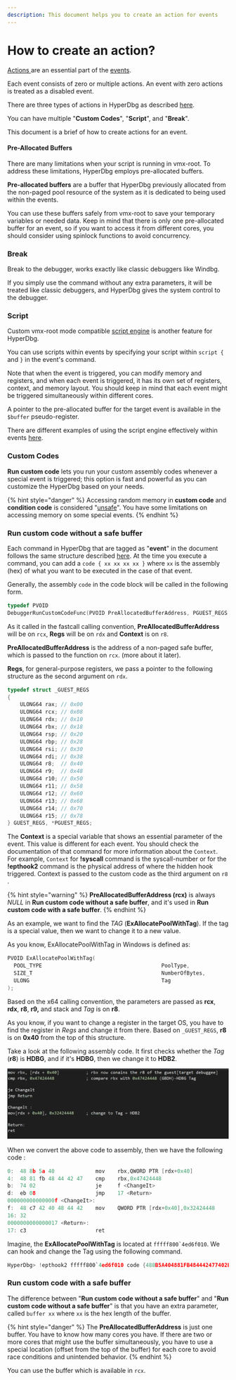 ```yaml
---
description: This document helps you to create an action for events
---
```


# How to create an action?

[Actions ](https://docs.hyperdbg.org/design/debugger-internals/actions)are an essential part of the [events](https://docs.hyperdbg.org/design/debugger-internals/events).

Each event consists of zero or multiple actions. An event with zero actions is treated as a disabled event.

There are three types of actions in HyperDbg as described [here](https://docs.hyperdbg.org/using-hyperdbg/prerequisites).

You can have multiple "**Custom Codes**", "**Script**", and "**Break**".

This document is a brief of how to create actions for an event.

#### Pre-Allocated Buffers

There are many limitations when your script is running in vmx-root. To address these limitations, HyperDbg employs pre-allocated buffers.

**Pre-allocated buffers** are a buffer that HyperDbg previously allocated from the non-paged pool resource of the system as it is dedicated to being used within the events.&#x20;

You can use these buffers safely from vmx-root to save your temporary variables or needed data. Keep in mind that there is only one pre-allocated buffer for an event, so if you want to access it from different cores, you should consider using spinlock functions to avoid concurrency.

### Break

Break to the debugger, works exactly like classic debuggers like Windbg.

If you simply use the command without any extra parameters, it will be treated like classic debuggers, and HyperDbg gives the system control to the debugger.

### Script

Custom vmx-root mode compatible [script engine](https://docs.hyperdbg.org/commands/scripting-language) is another feature for HyperDbg.

You can use scripts within events by specifying your script within `script {` and `}` in the event's command.

Note that when the event is triggered, you can modify memory and registers, and when each event is triggered, it has its own set of registers, context, and memory layout. You should keep in mind that each event might be triggered simultaneously within different cores.

A pointer to the pre-allocated buffer for the target event is available in the `$buffer` pseudo-register.

There are different examples of using the script engine effectively within events [here](https://docs.hyperdbg.org/commands/scripting-language/examples).

### Custom Codes

**Run custom code** lets you run your custom assembly codes whenever a special event is triggered; this option is fast and powerful as you can customize the HyperDbg based on your needs.

{% hint style="danger" %}
Accessing random memory in **custom code** and **condition code** is considered "[unsafe](https://docs.hyperdbg.org/tips-and-tricks/considerations/the-unsafe-behavior)". You have some limitations on accessing memory on some special events.
{% endhint %}

### Run custom code without a safe buffer

Each command in HyperDbg that are tagged as "**event**" in the document follows the same structure described [here](https://docs.hyperdbg.org/design/debugger-internals/events). At the time you execute a command, you can add a `code { xx xx xx xx }` where `xx` is the assembly (hex) of what you want to be executed in the case of that event.

Generally, the assembly `code` in the code block will be called in the following form.

```c
typedef PVOID
DebuggerRunCustomCodeFunc(PVOID PreAllocatedBufferAddress, PGUEST_REGS Regs, PVOID Context);
```

As it called in the fastcall calling convention, **PreAllocatedBufferAddress** will be on `rcx`, **Regs** will be on `rdx` and **Context** is on `r8`.

**PreAllocatedBufferAddress** is the address of a non-paged safe buffer, which is passed to the function on `rcx`. (more about it later).

**Regs**, for general-purpose registers, we pass a pointer to the following structure as the second argument on `rdx`.

```cpp
typedef struct _GUEST_REGS
{
    ULONG64 rax; // 0x00
    ULONG64 rcx; // 0x08
    ULONG64 rdx; // 0x10
    ULONG64 rbx; // 0x18
    ULONG64 rsp; // 0x20 
    ULONG64 rbp; // 0x28
    ULONG64 rsi; // 0x30
    ULONG64 rdi; // 0x38
    ULONG64 r8;  // 0x40
    ULONG64 r9;  // 0x48
    ULONG64 r10; // 0x50
    ULONG64 r11; // 0x58
    ULONG64 r12; // 0x60
    ULONG64 r13; // 0x68
    ULONG64 r14; // 0x70
    ULONG64 r15; // 0x78
} GUEST_REGS, *PGUEST_REGS;
```

The **Context** is a special variable that shows an essential parameter of the event. This value is different for each event. You should check the documentation of that command for more information about the `Context`. For example, `Context` for **!syscall** command is the syscall-number or for the **!epthook2** command is the physical address of where the hidden hook triggered. Context is passed to the custom code as the third argument on `r8` .

{% hint style="warning" %}
**PreAllocatedBufferAddress (rcx)** is always _NULL_ in **Run custom code without a safe buffer**, and it's used in **Run custom code with a safe buffer**.
{% endhint %}

As an example, we want to find the _TAG_ (**ExAllocatePoolWithTag**). If the tag is a special value, then we want to change it to a new value.

As you know, ExAllocatePoolWithTag in Windows is defined as:

```c
PVOID ExAllocatePoolWithTag(
  POOL_TYPE                                      PoolType,
  SIZE_T                                         NumberOfBytes,
  ULONG                                          Tag
);
```

Based on the x64 calling convention, the parameters are passed as **rcx**, **rdx**, **r8**, **r9,** and stack and _Tag_ is on **r8**.

As you know, if you want to change a register in the target OS, you have to find the register in _Regs_ and change it from there. Based on `_GUEST_REGS`, **r8** is on **0x40** from the top of this structure.

Take a look at the following assembly code. It first checks whether the _Tag_ (**r8**) is **HDBG**, and if it's **HDBG**, then we change it to **HDB2**.

![](../../.gitbook/assets/actioncodeexample2.png)

When we convert the above code to assembly, then we have the following code :

```c
0:  48 8b 5a 40             mov    rbx,QWORD PTR [rdx+0x40]
4:  48 81 fb 48 44 42 47    cmp    rbx,0x47424448
b:  74 02                   je     f <ChangeIt>
d:  eb 08                   jmp    17 <Return>
000000000000000f <ChangeIt>:
f:  48 c7 42 40 48 44 42    mov    QWORD PTR [rdx+0x40],0x32424448
16: 32
0000000000000017 <Return>:
17: c3                      ret
```

Imagine, the **ExAllocatePoolWithTag** is located at ``fffff800`4ed6f010``. We can hook and change the Tag using the following command.

```c
HyperDbg> !epthook2 fffff800`4ed6f010 code {488B5A404881FB484442477402EB0848C7424048444232C3}
```

### Run custom code with a safe buffer

The difference between "**Run custom code without a safe buffer**" and "**Run custom code without a safe buffer**" is that you have an extra parameter, called `buffer xx` where `xx` is the hex length of the buffer.

{% hint style="danger" %}
The **PreAllocatedBufferAddress** is just one buffer. You have to know how many cores you have. If there are two or more cores that might use the buffer simultaneously, you have to use a special location (offset from the top of the buffer) for each core to avoid race conditions and unintended behavior.
{% endhint %}

You can use the buffer which is available in `rcx`.
